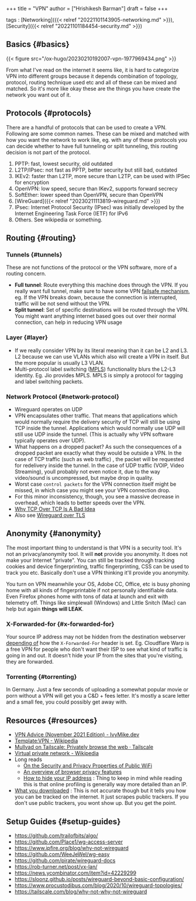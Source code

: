 +++
title = "VPN"
author = ["Hrishikesh Barman"]
draft = false
+++

tags
: [Networking]({{< relref "20221101143905-networking.md" >}}), [Security]({{< relref "20221101184454-security.md" >}})


## Basics {#basics}

{{< figure src="/ox-hugo/20230210192007-vpn-1977969434.png" >}}

From what I've read on the internet it seems like, it is hard to categorize VPN into different groups because it depends combination of topology, protocol, routing technique used etc and all of these can be mixed and matched. So it's more like okay these are the things you have create the network you want out of it.


## Protocols {#protocols}

There are a handful of protocols that can be used to create a VPN. Following are some common names. These can be mixed and matched with how you want the network to work like, eg. with any of these protocols you can decide whether to have full tunneling or split tunneling, this routing decision is not part of the protocol.

1.  PPTP: fast, lowest security, old outdated
2.  L2TP/IPsec: not fast as PPTP, better security but still bad, outdated
3.  IKEv2: faster than L2TP, more secure than L2TP, can be used with IPSec for encryption
4.  OpenVPN: low speed, secure than IKev2, supports forward secrecy
5.  SoftEther: lower speed than OpenVPN, secure than OpenVPN
6.  [WireGuard]({{< relref "20230211113819-wireguard.md" >}})
7.  IPsec: Internet Protocol Security (IPsec) was initially developed by the Internet Engineering Task Force (IETF) for IPv6
8.  Others. See wikipedia or something.


## Routing {#routing}


### Tunnels {#tunnels}

These are not functions of the protocol or the VPN software, more of a routing concern.

-   **Full tunnel**: Route everything this machine does through the VPN. If you really want full tunnel, make sure to have some VPN [failsafe mechanism](https://github.com/adrelanos/VPN-Firewall), eg. If the VPN breaks down, because the connection is interrupted, traffic will be not send without the VPN.
-   **Split tunnel**: Set of specific destinations will be routed through the VPN. You might want anything internet based goes out over their normal connection, can help in reducing VPN usage


### Layer {#layer}

-   If we really consider VPN by its literal meaning than it can be L2 and L3. L2 because we can use VLANs which also will create a VPN in itself. But the more popular is usually L3 VLAN.
-   Multi-protocol label switching ([MPLS](https://datatracker.ietf.org/doc/html/rfc2547)) functionality blurs the L2-L3 identity. Eg. Jio provides MPLS. MPLS is simply a protocol for tagging and label switching packets.


### Network Protocol {#network-protocol}

-   Wireguard operates on UDP
-   VPN encapsulates other traffic. That means that applications which would normally require the delivery security of TCP will still be using TCP inside the tunnel. Applications which would normally use UDP will still use UDP inside the tunnel. (This is actually why VPN software typically operates over UDP).
-   What happens on a dropped packet? As such the consequences of a dropped packet are exactly what they would be outside a VPN. In the case of TCP traffic (such as web traffic) , the packet will be requested for redelivery inside the tunnel. In the case of UDP traffic (VOIP, Video Streaming), youll probably not even notice it, due to the way video/sound is uncompressed, but maybe drop in quality.
-   Worst case `control packets` for the VPN connection itself might be missed, in which case you might see your VPN connection drop.
-   For this minor inconsistency, though, you see a massive decrease in overhead, which leads to better speeds over the VPN.
-   [Why TCP Over TCP Is A Bad Idea](http://sites.inka.de/sites/bigred/devel/tcp-tcp.html)
-   Also see [Wireguard over TLS](https://www.reddit.com/r/ProtonVPN/comments/ycqqqu/so_stealth_is_just_wireguard_over_tls_or_am_i/)


## Anonymity {#anonymity}

The most important thing to understand is that VPN is a security tool. It's not an privacy/anonymity tool. It will **not** provide you anonymity. It does not make your Internet "private". You can still be tracked through tracking cookies and device fingerprinting, traffic fingerprinting, CSS can be used to track you etc. Basically don't use a VPN thinking it'll provide you anonymity.

You turn on VPN meanwhile your OS, Adobe CC, Office, etc is busy phoning home with all kinds of fingerprintable if not personally identifiable data. Even Firefox phones home with tons of data at launch and exit with telemetry off. Things like simplewall (Windows) and Little Snitch (Mac) can help but again **things will LEAK**.


### X-Forwarded-for {#x-forwarded-for}

Your source IP address may not be hidden from the destination webserver [depending of](https://www.reddit.com/r/HowToHack/comments/mhspqy/how_does_ip_spoofing_work_with_xforwardedfor/) how the `X-Forwarded-For` header is set. Eg. Cloudflare Warp is a free VPN for people who don't want their ISP to see what kind of traffic is going in and out. It doesn't hide your IP from the sites that you're visiting, they are forwarded.


### Torrenting {#torrenting}

In Germany. Just a few seconds of uploading a somewhat popular movie or porn without a VPN will get you a C&amp;D + fees letter. It's mostly a scare letter and a small fee, you could possibly get away with.


## Resources {#resources}

-   [VPN Advice (November 2021 Edition) - IvyMike.dev](https://ivymike.dev/vpn-advice-november-2021-edition.html)
-   [Template:VPN - Wikipedia](https://en.wikipedia.org/wiki/Template:VPN)
-   [Mullvad on Tailscale: Privately browse the web · Tailscale](https://tailscale.com/blog/mullvad-integration/)
-   [Virtual private network - Wikipedia](https://en.wikipedia.org/wiki/Virtual_private_network)
-   Long reads
    -   [On the Security and Privacy Properties of Public WiFi](https://educatedguesswork.org/posts/public-wifi/)
    -   [An overview of browser privacy features](https://educatedguesswork.org/posts/private-browsing/)
    -   [How to hide your IP address](https://educatedguesswork.org/posts/traffic-relaying/) : Thing to keep in mind while reading this is that online profiling is generally way more detailed than an IP.
-   [What you downloaded](https://iknowwhatyoudownload.com) : This is not accurate though but it tells you how you can be tracked on the internet. It just scrapes public trackers. If you don't use public trackers, you wont show up. But you get the point.


## Setup Guides {#setup-guides}

-   <https://github.com/trailofbits/algo/>
-   <https://github.com/Place1/wg-access-server>
-   <https://www.ipfire.org/blog/why-not-wireguard>
-   <https://github.com/WeeJeWel/wg-easy>
-   <https://github.com/pirate/wireguard-docs>
-   <https://rob-turner.net/post/vx-lan/>
-   <https://news.ycombinator.com/item?id=42229299>
-   <https://sloonz.github.io/posts/wireguard-beyond-basic-configuration/>
-   <https://www.procustodibus.com/blog/2020/10/wireguard-topologies/>
-   <https://tailscale.com/blog/why-not-why-not-wireguard>
